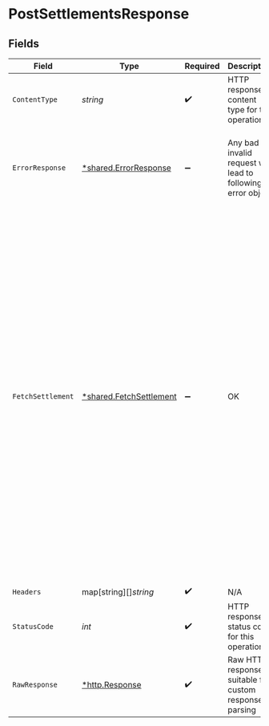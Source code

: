# PostSettlementsResponse


## Fields

| Field                                                                                                                                                                                                                                                                                                                                                                                                                                                                                                                                                                            | Type                                                                                                                                                                                                                                                                                                                                                                                                                                                                                                                                                                             | Required                                                                                                                                                                                                                                                                                                                                                                                                                                                                                                                                                                         | Description                                                                                                                                                                                                                                                                                                                                                                                                                                                                                                                                                                      | Example                                                                                                                                                                                                                                                                                                                                                                                                                                                                                                                                                                          |
| -------------------------------------------------------------------------------------------------------------------------------------------------------------------------------------------------------------------------------------------------------------------------------------------------------------------------------------------------------------------------------------------------------------------------------------------------------------------------------------------------------------------------------------------------------------------------------- | -------------------------------------------------------------------------------------------------------------------------------------------------------------------------------------------------------------------------------------------------------------------------------------------------------------------------------------------------------------------------------------------------------------------------------------------------------------------------------------------------------------------------------------------------------------------------------- | -------------------------------------------------------------------------------------------------------------------------------------------------------------------------------------------------------------------------------------------------------------------------------------------------------------------------------------------------------------------------------------------------------------------------------------------------------------------------------------------------------------------------------------------------------------------------------- | -------------------------------------------------------------------------------------------------------------------------------------------------------------------------------------------------------------------------------------------------------------------------------------------------------------------------------------------------------------------------------------------------------------------------------------------------------------------------------------------------------------------------------------------------------------------------------- | -------------------------------------------------------------------------------------------------------------------------------------------------------------------------------------------------------------------------------------------------------------------------------------------------------------------------------------------------------------------------------------------------------------------------------------------------------------------------------------------------------------------------------------------------------------------------------- |
| `ContentType`                                                                                                                                                                                                                                                                                                                                                                                                                                                                                                                                                                    | *string*                                                                                                                                                                                                                                                                                                                                                                                                                                                                                                                                                                         | :heavy_check_mark:                                                                                                                                                                                                                                                                                                                                                                                                                                                                                                                                                               | HTTP response content type for this operation                                                                                                                                                                                                                                                                                                                                                                                                                                                                                                                                    |                                                                                                                                                                                                                                                                                                                                                                                                                                                                                                                                                                                  |
| `ErrorResponse`                                                                                                                                                                                                                                                                                                                                                                                                                                                                                                                                                                  | [*shared.ErrorResponse](../../../pkg/models/shared/errorresponse.md)                                                                                                                                                                                                                                                                                                                                                                                                                                                                                                             | :heavy_minus_sign:                                                                                                                                                                                                                                                                                                                                                                                                                                                                                                                                                               | Any bad or invalid request will lead to following error object                                                                                                                                                                                                                                                                                                                                                                                                                                                                                                                   | {<br/>"message": "bad URL, please check API documentation",<br/>"code": "request_failed",<br/>"type": "invalid_request_error"<br/>}                                                                                                                                                                                                                                                                                                                                                                                                                                              |
| `FetchSettlement`                                                                                                                                                                                                                                                                                                                                                                                                                                                                                                                                                                | [*shared.FetchSettlement](../../../pkg/models/shared/fetchsettlement.md)                                                                                                                                                                                                                                                                                                                                                                                                                                                                                                         | :heavy_minus_sign:                                                                                                                                                                                                                                                                                                                                                                                                                                                                                                                                                               | OK                                                                                                                                                                                                                                                                                                                                                                                                                                                                                                                                                                               | {<br/>"cursor": null,<br/>"pageSize": 1,<br/>"data": [<br/>{<br/>"event_type": "SETTLEMENT",<br/>"status": "PAID",<br/>"payment_amount": 2000,<br/>"cf_settlement_id": 18647,<br/>"settlement_utr": "PGI18647",<br/>"settlement_date": "2022-07-12T19:31:02+05:30",<br/>"adjustment": -1489.47,<br/>"service_charge": 140.36,<br/>"amount_settled": 367.98,<br/>"payment_from": "2022-07-12T19:09:42+05:30",<br/>"payment_till": "2022-07-12T19:30:00+05:30",<br/>"settlement_initiated_on": "2022-07-12T19:31:02+05:30",<br/>"settlement_type": "INSTANT_SETTLEMENT",<br/>"settlement_charge": 1.86,<br/>"settlement_tax": 0.33,<br/>"remarks": "Settled"<br/>}<br/>]<br/>} |
| `Headers`                                                                                                                                                                                                                                                                                                                                                                                                                                                                                                                                                                        | map[string][]*string*                                                                                                                                                                                                                                                                                                                                                                                                                                                                                                                                                            | :heavy_check_mark:                                                                                                                                                                                                                                                                                                                                                                                                                                                                                                                                                               | N/A                                                                                                                                                                                                                                                                                                                                                                                                                                                                                                                                                                              |                                                                                                                                                                                                                                                                                                                                                                                                                                                                                                                                                                                  |
| `StatusCode`                                                                                                                                                                                                                                                                                                                                                                                                                                                                                                                                                                     | *int*                                                                                                                                                                                                                                                                                                                                                                                                                                                                                                                                                                            | :heavy_check_mark:                                                                                                                                                                                                                                                                                                                                                                                                                                                                                                                                                               | HTTP response status code for this operation                                                                                                                                                                                                                                                                                                                                                                                                                                                                                                                                     |                                                                                                                                                                                                                                                                                                                                                                                                                                                                                                                                                                                  |
| `RawResponse`                                                                                                                                                                                                                                                                                                                                                                                                                                                                                                                                                                    | [*http.Response](https://pkg.go.dev/net/http#Response)                                                                                                                                                                                                                                                                                                                                                                                                                                                                                                                           | :heavy_check_mark:                                                                                                                                                                                                                                                                                                                                                                                                                                                                                                                                                               | Raw HTTP response; suitable for custom response parsing                                                                                                                                                                                                                                                                                                                                                                                                                                                                                                                          |                                                                                                                                                                                                                                                                                                                                                                                                                                                                                                                                                                                  |
